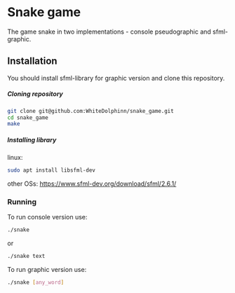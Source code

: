 # Snake game

The game snake in two implementations - console pseudographic and sfml-graphic.

## Installation
You should install sfml-library for graphic version and clone this repository.
##### Cloning repository

```bash
git clone git@github.com:WhiteDolphinn/snake_game.git
cd snake_game
make
```
##### Installing library
linux:
```bash
sudo apt install libsfml-dev
```
other OSs:
https://www.sfml-dev.org/download/sfml/2.6.1/

### Running
To run console version use:
```bash
./snake
```
or
```bash
./snake text
```
To run graphic version use:
```bash
./snake [any_word]
```